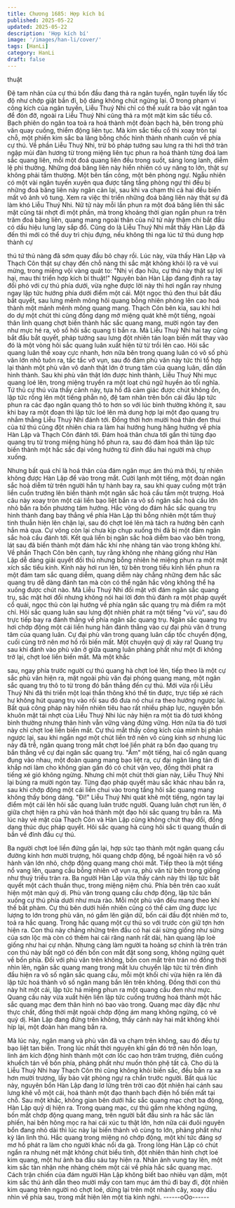 ```yaml
---
title: Chương 1685: Hợp kích bí
published: 2025-05-22
updated: 2025-05-22
description: 'Hợp kích bí'
image: '/images/han-li/cover/'
tags: [HanLi]
category: HanLi
draft: false
---
```


thuật

Đệ tam nhãn của cự thú bốn đầu đang thả ra ngân tuyến, ngân
tuyến lấy tốc độ như chớp giật bắn đi, bộ dáng không chút ngừng
lại. Ở trong phạm vi công kích của ngân tuyến, Liễu Thuý Nhi chỉ
có thể xuất ra bảo vật ngân toa để đón đỡ, ngoài ra Liễu Thuý Nhi
cũng thả ra một mặt kim sắc tiểu cổ.
Bạch phiên do ngân toa toả ra hoá thành một đoàn bạch hà, bên
trong phù văn quay cuồng, thiểm động liên tục. Mà kim sắc tiểu cổ
thì xoay tròn tại chỗ, một phiến kim sắc ba lãng bỗng chốc hình
thành nhanh cuốn về phía cự thú.
Về phần Liễu Thuý Nhi, trừ bỏ pháp tướng sau lưng ra thì hơi thở
tràn ngập mùi đàn hương từ trong miệng liên tục phun ra hoá
thành từng đoá lam sắc quang liên, mỗi một đoá quang liên đều
trong suốt, sáng long lanh, diễm lệ phi thường. Những đoá băng
liên này hiển nhiên có uy năng to lớn, thật sự không phải tầm
thường.
Một bên tấn công, một bên phòng ngự. Ngẫu nhiên có một vài
ngân tuyến xuyên qua được tầng tầng phòng ngự thì đều bị
những đoá băng liên này ngăn cản lại, sau khi va chạm thì cả hai
đều biến mất vô ảnh vô tung.
Xem ra việc thi triển những đoá băng liên này thật sự đã làm khó
Liễu Thuý Nhi. Nữ tử này mỗi lần phun ra một đoá băng liên thì
sắc mặt cũng tái nhợt đi một phần, mà trong khoảng thời gian
ngắn phun ra trên trăm đoá băng liên, quang mang ngoài thân
của nữ tử này thậm chí bắt đầu có dấu hiệu lung lay sắp đổ.
Cũng do là Liễu Thuý Nhi mắt thấy Hàn Lập đã đến thì mới có thể
duy trì chịu đựng, nếu không thì nga lúc tứ thú dung hợp thành cự

thú tứ thủ nàng đã sớm quay đầu bỏ chạy rồi. Lúc này, vừa thấy
Hàn Lập và Thạch Côn thật sự chạy đến chỗ nàng thì sắc mặt
không khỏi lộ ra vẻ vui mừng, trong miệng vội vàng quát to:
"Nhị vị đạo hữu, cự thú này thật sự lợi hại, mau thi triển hợp kích
bí thuật!"
Nguyên bản Hàn Lập đang định ra tay đối phó với cự thú phía
dưới, vừa nghe được lời này thì hơi ngẩn ray nhưng ngay lập tức
hướng phía dưới điểm một cái. Một ngọc thủ đen thui bắt đầu bắt
quyết, sau lưng mênh mông hôi quang bỗng nhiên phóng lên cao
hoá thành một mảnh mênh mông quang mang. Thạch Côn bên
kia, sau khi hơi do dự một chút thì cũng đồng dạng mở miệng
quát khẽ một tiếng, ngoài thân linh quang chợt biến thành hắc sắc
quang mang, mười ngón tay đen như mực hé ra, vô số hôi sắc
quang ti bắn ra. Mà Liễu Thuý Nhi hai tay cũng bắt đầu bắt quyết,
pháp tướng sau lưng đột nhiên tán loạn biến mất thay vào đó là
một vòng hôi sắc quang luân xuất hiện từ từ trồi lên cao.
Hôi sắc quang luân thế xoay cực nhanh, hơn nữa bên trong
quang luân có vô số phù văn lớn nhỏ tuôn ra, tấc tấc vỡ vụn, sau
đó đám phù văn này tức thì tổ hợp lại thành một phù văn vô danh
thật lớn ở trung tâm của quang luân, dần dần hình thành.
Sau khi phù văn thật lớn được hình thành, Liễu Thuý Nhi mục
quang loé lên, trong miệng truyền ra một loạt chú ngữ huyền ảo
tối nghĩa.
Tứ thủ cự thú vừa thấy cảnh này, tựa hồ đã cảm giác được chút
không ổn, lập tức rống lên một tiếng phẫn nộ, đệ tam nhãn trên
bốn cái đầu lập tức phun ra các đạo ngân quang thô to hơn so với
lúc bình thường không ít, sau khi bay ra một đoạn thì lập tức loé
lên mà dung hợp lại một đạo quang trụ nhắm thẳng Liễu Thuý Nhi
đánh tới. Đồng thời hơn mười hoá thân đen thui của tứ thú cũng
đột nhiên chia ra làm hai hướng hung hăng hướng về phía Hàn
Lập và Thạch Côn đánh tới. Đám hoá thân chưa tới gần thì từng
đạo quang trụ từ trong miệng hùng hổ phun ra, sau đó đám hoá
thân lập tức biến thành một hắc sắc đại võng hướng từ đỉnh đầu
hai người mà chụp xuống.

Nhưng bất quá chỉ là hoá thân của đám ngân mục ám thú mà
thôi, tự nhiên không được Hàn Lập để vào trong mắt. Cười lạnh
một tiếng, một đoàn ngân sắc hoả diễm từ trên người hắn tự
hành bay ra, sau khi quay cuồng một trận liền cuồn trướng lên
biến thành một ngân sắc hoả cầu tầm một trượng. Hoả câu này
xoay tròn một cái liền bạo liệt bắn ra vô số ngân sắc hoả cầu lớn
nhỏ bắn ra bốn phương tám hướng. Hắc võng do đám hắc sắc
quang trụ hình thành đang bay thẳng về phía Hàn Lập thì bỗng
nhiên một tấm thuỷ tinh thuẫn hiện lên chặn lại, sau đó chợt loé
lên mà tách ra hướng bên cạnh hắn mà qua.
Cự võng còn lại chưa kịp chụp xuống thì đã bị một đám ngân sắc
hoả cầu đánh tới. Kết quả liền bị ngân sắc hoả diễm bao vào bên
trong, lát sau đã biến thành một đám hắc khí nhẹ nhàng tán vào
trong không khí.
Về phần Thạch Côn bên cạnh, tuy rằng không nhẹ nhàng giống
như Hàn Lập dễ dàng giải quyết đối thủ nhưng bỗng nhiên hé
miệng phun ra một mặt xích sắc tiểu kính. Kính này hơi run lên, từ
bên trong tiểu kính liền phun ra một đám tam sắc quang diễm,
quang diễm này chẳng những đem hắc sắc quang trụ dễ dàng
đánh tan mà còn có thể ngăn hắc võng không thể hạ xuống được
chút nào.
Mà Liễu Thuý Nhi đối mặt với đám ngân sắc quang trụ, sắc mặt
hơi đổi nhưng không nói hai lời đơn thủ đánh ra một pháp quyết
cổ quái, ngọc thủ còn lại hướng về phía ngân sắc quang trụ mà
điểm ra một chỉ. Hôi sắc quang luân sau lưng đột nhiên phát ra
một tiếng "vù vù", sau đó trực tiếp bay ra đánh thẳng về phía
ngân sắc quang trụ. Ngân sắc quang trụ hơi chớp động một cái
liền hung hăn đánh thẳng vào cự đại phù văn ở trung tâm của
quang luân.
Cự đại phù văn trong quang luân cấp tốc chuyển động, cuối cùng
trở nên mơ hồ rồi biến mất.
Một chuyện quỷ dị xảy ra!
Quang trụ sau khi đánh vào phù văn ở giữa quang luân phảng
phất như một đi không trở lại, chợt loé liền biến mất. Mà một khắc

sau, ngay phía trước người cự thú quang hà chợt loé lên, tiếp
theo là một cự sắc phù văn hiện ra, mặt ngoài phù văn đại phóng
quang mang, một ngân sắc quang trụ thô to từ trong đó bắn thẳng
đến cự thú.
Mới vừa rồi Liễu Thuý Nhi đã thi triển một loại thần thông khó thể
tin được, trực tiếp xé rách hư không hút quang trụ vào rồi sau đó
đưa nó chui ra theo hướng ngược lại.
Bất quá công pháp này hiển nhiên tiêu hao rất nhiều pháp lực,
nguyên bổn khuôn mặt tái nhợt của Liễu Thuý Nhi lúc này hiện ra
một tia đỏ tươi không bình thường nhưng thân hình vẫn vững
vàng đứng vững.
Hơn nữa tia đỏ tươi này chỉ chợt loé liền biến mất.
Cự thú mắt thấy công kích của mình bị phản ngược lại, sau khi
ngẩn ngơ một chút liền trở nên vô cùng kinh sợ nhưng lúc này đã
trễ, ngân quang trong mắt chợt loé liền phát ra bốn đạo quang trụ
bắn thẳng về cự đại ngân sắc quang trụ.
"Ầm" một tiếng, hai cổ ngân quang đụng vào nhau, một đoàn
quang mang bạo liệt ra, cự đại ngân lãng tán đi khắp nơi làm cho
không gian gần đó có chút vặn vẹo, đồng thời phát ra tiếng xé gió
không ngừng.
Nhưng chỉ một chút thời gian này, Liễu Thuý Nhi lại búng ra mười
ngón tay. Từng đạo pháp quyết màu sắc khác nhau bắn ra, sau
khi chớp động một cái liền chui vào trong tầng hôi sắc quang
mang không thấy bóng dáng.
"Đi!"
Liễu Thuý Nhi quát khẽ một tiếng, ngón tay lại điểm một cái lên
hôi sắc quang luân trước người. Quang luân chợt run lên, ở giữa
chợt hiện ra phù văn hoá thành một đạo hôi sắc quang trụ bắn ra.
Mà lúc này vẻ mặt của Thạch Côn và Hàn Lập cũng không chút
thay đổi, đồng dạng thúc dục pháp quyết. Hôi sắc quang hà cùng
hôi sắc ti quang thuấn di bắn về đỉnh đầu cự thú.

Ba người chợt loé liền đứng gần lại, hợp sức tạo thành một ngân
quang cầu đường kính hơn mười trượng, hôi quang chớp động,
bề ngoài hiện ra vô số hành văn lớn nhỏ, chớp động quang mang
chói mắt. Tiếp theo là một tiếng nổ vang lên, quang cầu bỗng
nhiên vỡ vụn ra, phù văn từ bên trong giống như thuỷ triều tràn
ra.
Ba người Hàn Lập vừa thấy cảnh này thì lập tức bắt quyết một
cách thuần thục, trong miệng niệm chú.
Phía bên trên cao xuất hiện một màn quỷ dị.
Phù văn trong quang cầu chớp động, lập tức bắn xuống cự thú
phía dưới như mưa rào. Mỗi một phù văn đều mang theo khí thế
bất phàm. Cự thú bên dưới hiển nhiên cũng có thể cảm ứng được
lực lượng to lớn trong phù văn, nó gầm lên giận dữ, bốn cái đầu
đột nhiên mở to, toả ra hắc quang. Trong hắc quang một cự thú
so với trước còn giữ tợn hơn hiện ra.
Con thú này chẳng những trên đầu có hai cái sừng giống như
sừng của sơn lộc mà còn có thêm hai cái răng nanh rất dài, hàn
quang lập loè giống như hai cự nhận. Nhưng càng làm người ta
hoảng sợ chính là trên trán con thú này bất ngờ có đến bốn con
mắt đặt song song, không ngừng quét về bốn phía.
Đối với phù văn trên không, bốn con mắt trên trán nó đồng thời
nhìn lên, ngân sắc quang mang trong mắt lưu chuyển lập tức từ
trên đỉnh đầu hiện ra vô số ngân sắc quang cầu, mỗi một khối chỉ
vừa hiện ra lên đã lập tức hoá thành vô số ngân mang bắn lên
trên không. Đồng thời con thú này hít một cái, lập tức há miệng
phun ra một quang cầu đen như mực.
Quang cầu này vừa xuất hiện liền lập tức cuồng trướng hoá thành
một hắc sắc quang mạc đem thân hình nó bao vào trong.
Quang mạc dày đặc như thực chất, đồng thời mặt ngoài chớp
động ám mang không ngừng, có vẻ quỷ dị.
Hàn Lập đang đứng trên không, thấy cảnh này hai mắt không khỏi
híp lại, một đoàn hàn mang bắn ra.

Mà lúc này, ngân mang và phù văn đã va chạm trên không, sau
đó đều tự bạo liệt tan biến.
Trong lúc nhất thời nguyên khí gần đó trở nên hỗn loạn, linh ám
kích động hình thành một cơn lốc cao hơn trăm trượng, điên
cuồng khuếch tán về bốn phía, phảng phất như muốn thôn phệ tất
cả.
Cho dù là Liễu Thuý Nhi hay Thạch Côn thì cũng không khỏi biến
sắc, đều bắn ra xa hơn mười trượng, lấy bảo vật phòng ngự ra
chắn trước người.
Bất quá lúc này, nguyên bổn Hàn Lập đang lơ lửng trên trời cao
đột nhiên hai cánh sau lưng khẽ vỗ một cái, hoá thành một đạo
thanh bạch điện hồ biến mất tại chỗ. Sau một khắc, không gian
bên dưới hắc sắc quang mạc chợt ba động, Hàn Lập quỷ dị hiện
ra.
Trong quang mạc, cự thú gầm nhẹ không ngừng, bốn mắt chớp
động quang mang, trên người bắt đầu sinh ra hắc sắc lân phiến,
hai bên hông mọc ra hai cái xúc tu thật lớn, hơn nữa cái đuôi
nguyên bổn đang nhỏ dài thì lúc này lại biến thành vô cùng to lớn,
phảng phất như kỳ lân linh thú.
Hắc quang trong miệng nó chớp động, một khí tức đáng sợ mơ
hồ phát ra làm cho người khác nổi da gà. Trong lòng Hàn Lập có
chút ngẩn ra nhưng nét mặt không chút biểu tình, đột nhiên thân
hình chợt loé kim quang, một hư ảnh ba đầu sáu tay hiện ra.
Nhân ảnh vung tay lên, một kim sắc tàn nhận nhẹ nhàng chém
một cái về phía hắc sắc quang mạc.
Cách trận chiến của đám người Hàn Lập không biết bao nhiêu
vạn dặm, một kim sắc thú ảnh dẫn theo mười mấy con tam mục
ám thú đi bay đi, đột nhiên kim quang trên người nó chợt loé,
dừng lại trên một nhánh cây, xoay đầu nhìn về phía sau, trong
mắt hiện lên một tia kinh nghi.
------oOo------
